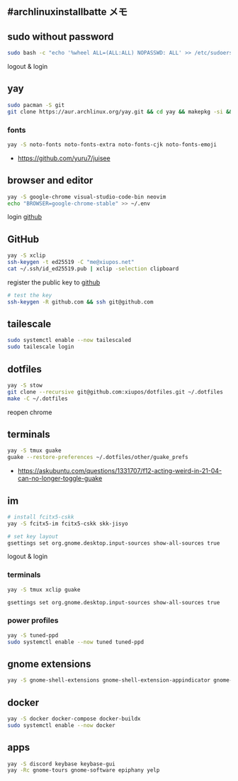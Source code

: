 ## #archlinuxinstallbatte メモ

## sudo without password

```bash
sudo bash -c "echo '%wheel ALL=(ALL:ALL) NOPASSWD: ALL' >> /etc/sudoers"
```

logout & login

## yay

```bash
sudo pacman -S git
git clone https://aur.archlinux.org/yay.git && cd yay && makepkg -si && cd .. && rm -rf yay
```

### fonts

```bash
yay -S noto-fonts noto-fonts-extra noto-fonts-cjk noto-fonts-emoji
```

- https://github.com/yuru7/juisee

## browser and editor

```bash
yay -S google-chrome visual-studio-code-bin neovim
echo "BROWSER=google-chrome-stable" >> ~/.env
```

login [github](https://github.com/)

## GitHub

```bash
yay -S xclip
ssh-keygen -t ed25519 -C "me@xiupos.net"
cat ~/.ssh/id_ed25519.pub | xclip -selection clipboard
```

register the public key to [github](https://github.com/settings/ssh/new)

```bash
# test the key
ssh-keygen -R github.com && ssh git@github.com
```

## tailescale

```bash
sudo systemctl enable --now tailescaled
sudo tailescale login
```

## dotfiles

```bash
yay -S stow
git clone --recursive git@github.com:xiupos/dotfiles.git ~/.dotfiles
make -C ~/.dotfiles
```

reopen chrome

## terminals

```bash
yay -S tmux guake
guake --restore-preferences ~/.dotfiles/other/guake_prefs
```

- https://askubuntu.com/questions/1331707/f12-acting-weird-in-21-04-can-no-longer-toggle-guake

## im

```bash
# install fcitx5-cskk
yay -S fcitx5-im fcitx5-cskk skk-jisyo

# set key layout
gsettings set org.gnome.desktop.input-sources show-all-sources true
```

logout & login

### terminals

```bash
yay -S tmux xclip guake

gsettings set org.gnome.desktop.input-sources show-all-sources true
```

### power profiles

```bash
yay -S tuned-ppd
sudo systemctl enable --now tuned tuned-ppd
```

## gnome extensions

```bash
yay -S gnome-shell-extensions gnome-shell-extension-appindicator gnome-shell-extension-arc-menu gnome-shell-extension-dash-to-dock gnome-shell-extension-dash-to-panel gnome-shell-extension-forge gnome-shell-extension-gnome-ui-tune gnome-shell-extension-gsconnect gnome-shell-extension-gtk4-desktop-icons-ng gnome-shell-extension-legacy-theme-auto-switcher gnome-shell-extension-space-bar gnome-shell-extension-x11gestures
```

## docker

```bash
yay -S docker docker-compose docker-buildx
sudo systemctl enable --now docker
```

## apps

```bash
yay -S discord keybase keybase-gui
yay -Rc gnome-tours gnome-software epiphany yelp
```
